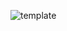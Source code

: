 ![template](https://raw.githubusercontent.com/ShriIraCatalog/assets-one/refs/heads/master/2025/04/19/202504192235.png)
